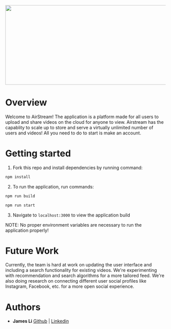 
<p align="center">
<img src= "https://mma.prnewswire.com/media/479571/Airstream_Logo.jpg?p=facebook" width="750" height="250" align="center">
</p>


# Overview

Welcome to AirStream! The application is a platform made for all users to upload and share videos on the cloud for anyone to view. Airstream has the capablity to scale up to store and serve a virtually unlimited number of users and videos! All you need to do to start is make an account. 


# Getting started

1. Fork this repo and install dependencies by running command:

```sh
npm install
```

2. To run the application, run commands:

```sh
npm run build
```

```sh
npm run start
```

3. Navigate to `localhost:3000` to view the application build

NOTE: No proper environment variables are necessary to run the application properly!

# Future Work

Currently, the team is hard at work on updating the user interface and including a search functionality for existing videos. We're experimenting with recommendation and search algorithms for a more tailored feed. We're also doing research on connecting different user social profiles like Instagram, Facebook, etc. for a more open social experience.

# Authors

- **James Li** [Github](https://github.com/Jxmes-Li) | [Linkedin](https://www.linkedin.com/in/jamesli0226/)
